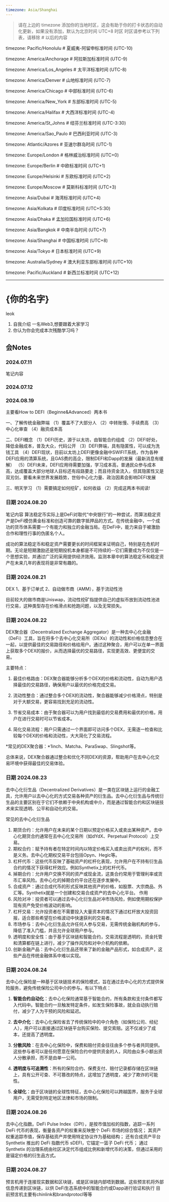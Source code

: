 ```yaml
---
timezone: Asia/Shanghai
---
```


> 请在上边的 timezone 添加你的当地时区，这会有助于你的打卡状态的自动化更新，如果没有添加，默认为北京时间 UTC+8 时区
> 时区请参考以下列表，请移除 # 以后的内容

timezone: Pacific/Honolulu # 夏威夷-阿留申标准时间 (UTC-10)

timezone: America/Anchorage # 阿拉斯加标准时间 (UTC-9)

timezone: America/Los_Angeles # 太平洋标准时间 (UTC-8)

timezone: America/Denver # 山地标准时间 (UTC-7)

timezone: America/Chicago # 中部标准时间 (UTC-6)

timezone: America/New_York # 东部标准时间 (UTC-5)

timezone: America/Halifax # 大西洋标准时间 (UTC-4)

timezone: America/St_Johns # 纽芬兰标准时间 (UTC-3:30)

timezone: America/Sao_Paulo # 巴西利亚时间 (UTC-3)

timezone: Atlantic/Azores # 亚速尔群岛时间 (UTC-1)

timezone: Europe/London # 格林威治标准时间 (UTC+0)

timezone: Europe/Berlin # 中欧标准时间 (UTC+1)

timezone: Europe/Helsinki # 东欧标准时间 (UTC+2)

timezone: Europe/Moscow # 莫斯科标准时间 (UTC+3)

timezone: Asia/Dubai # 海湾标准时间 (UTC+4)

timezone: Asia/Kolkata # 印度标准时间 (UTC+5:30)

timezone: Asia/Dhaka # 孟加拉国标准时间 (UTC+6)

timezone: Asia/Bangkok # 中南半岛时间 (UTC+7)

timezone: Asia/Shanghai # 中国标准时间 (UTC+8)

timezone: Asia/Tokyo # 日本标准时间 (UTC+9)

timezone: Australia/Sydney # 澳大利亚东部标准时间 (UTC+10)

timezone: Pacific/Auckland # 新西兰标准时间 (UTC+12)

---

# {你的名字}
leok
1. 自我介绍
一名Web3,想要跟着大家学习
2. 你认为你会完成本次残酷学习吗？

## 会Notes

<!-- Content_START -->

### 2024.07.11

笔记内容

### 2024.07.12

<!-- Content_END -->
### 2024.08.19
主要看How to DEFI（Beginne&Advanced）两本书

一、了解传统金融弊端
（1）覆盖不了大部分人
（2）中转账慢、手续费高
（3）中心化审查
（4）融资成本高

二、DEFI概念
（1）DEFI历史，源于以太坊，由智能合约组成
（2）DEFI好处，降低金融成本，普及大众，代码公开
（3）DEFI弊端，具有隐匿性，可以成为洗钱工具
（4）DEFI现状，目前以太坊上DEFI更像金融中SWIFIT系统，作为各种DEFI应用的清算系统，且GAS费的高企，限制DEFI和Dapp的发展（最新消息有缓解）
（5）DEFI未来，DEFI应用待需要加强，学习成本高，普通民众参与成本高，达成覆盖大部分地球人目标还有段路要走；而且待资金流入，但其隐匿性又是双刃剑，要看未来世界发展趋势，世俗中心化力量、政治因素会影响DEFI发展

三、明天学习
（1）需要搞定如何挖矿，如何收益
（2）完成这两本书阅读!

<!-- Content_END -->

<!-- Content_START -->
### 日期 2024.08.20
笔记内容
算法稳定币实际上是DeFi对取代“中央银行”的一种尝试，而算法稳定资产是DeFi模仿黄金标准和创造可靠的数字抵押品的方式。在传统金融中，一个成功的货币体系需要一个有能力和独立的金融当局。在DeFi中，能力来自于被激励合作和理性行事的伪匿名个人。

成功的算法稳定币和稳定资产需要更长的时间框架来证明自己，特别是在危机时期。无论是短期激励还是短期投机本身都是不可持续的--它们需要成为不仅仅是一个思想实验，并通过广泛的采用提供经济效用。监测本章中的算法稳定币和稳定资产在未来几年的表现将是非常有趣的。
<!-- Content_START -->

<!-- Content_START -->
### 日期 2024.08.21
DEX
1、基于订单式
2、自动做市商（AMM），基于流动性池

目前较大的做市商是Uniswap，流动性挖矿指提供自己的虚拟币放到流动性池进行交易，这种类型存在价格滑点和抢跑问题，以及无常损失。

<!-- Content_END -->


<!-- Content_START -->

### 日期 2024.08.22
DEX聚合器（Decentralized Exchange Aggregator）是一种去中心化金融（DeFi）工具，旨在将多个去中心化交易所（DEXs）的流动性和价格信息整合在一起，以提供最佳的交易路径和价格给用户。通过这种聚合，用户可以在单一界面上获取多个DEX的报价，从而选择最优的交易路径，实现更高效、更便宜的交易。

主要特点：

1. 最佳价格路由：DEX聚合器能够分析多个DEX的价格和流动性，自动为用户选择最佳的交易路径，确保用户以最优的价格完成交易。

2. 流动性整合：通过整合多个DEX的流动性，聚合器能够减少价格滑点，特别是对于大额交易，更容易找到充足的流动性。

3. 节省交易成本：由于聚合器可以为用户找到最低的交易费用和最优的价格，用户在进行交易时可以节省成本。

4. 简化交易流程：用户只需通过一个界面即可访问多个DEX，无需逐一检查和比较每个DEX的价格和流动性，大大简化了交易流程。

*常见的DEX聚合器：*1inch、Matcha、ParaSwap、Slingshot等。

总体来说，DEX聚合器通过整合和优化不同DEX的资源，帮助用户在去中心化交易环境中获得最佳的交易体验。

<!-- Content_END -->

<!-- Content_START -->

### 日期 2024.08.23
去中心化衍生品（Decentralized Derivatives）是一类在区块链上运行的金融工具，允许用户以去中心化的方式交易各种资产的衍生品。去中心化衍生品与传统衍生品的主要区别在于它们不依赖于中央机构或中介，而是通过智能合约和区块链技术来实现透明、公平和自动化的交易。

常见的去中心化衍生品

1. 期货合约：允许用户在未来的某个日期以预定价格买入或卖出某种资产。去中心化期货合约通常在去中心化交易所（如dYdX、Perpetual Protocol）上交易。
2. 期权合约：赋予持有者在特定时间内以特定价格买入或卖出资产的权利，而不是义务。去中心化期权交易平台包括Opyn、Hegic等。
3. 杠杆代币：这些代币反映了基础资产的杠杆化表现，允许用户在不持有衍生品合约的情况下获得杠杆效应。例如Synthetix上的杠杆代币。
4. 掉期合约：允许用户交换不同的资产或现金流，这类合约常用于管理利率或货币汇率风险。去中心化的掉期合约平台还在逐步发展中。
5. 合成资产：通过合成代币的形式反映其他资产的价格，如股票、大宗商品、外汇等。Synthetix就是一个创建和交易合成资产的去中心化平台。
作用
1. 风险对冲：投资者可以通过去中心化衍生品对冲市场风险，例如使用期权保护现有资产免受价格波动的影响。
2. 杠杆交易：允许投资者在不需要投入大量资本的情况下通过杠杆放大投资回报，适合那些希望在价格波动中快速获利的交易者。
3. 市场参与：去中心化衍生品允许任何人参与交易，无需传统金融机构的参与，降低了准入门槛，并且允许全球用户参与。
4. 透明度和安全性：由于基于区块链和智能合约，交易流程是透明的，资金托管和清算都在链上进行，减少了操作风险和对中介机构的依赖。
5. 创新金融产品：去中心化衍生品还带来了新的金融产品形式，如合成资产，这些产品在传统金融体系中难以实现。
   
<!-- Content_END -->

<!-- Content_START -->

### 日期 2024.08.24

去中心化保险是一种基于区块链技术的保险模式，旨在通过去中心化的方式提供保险服务，避免传统保险公司中介的参与。有以下特点：

1. **智能合约自动化**：去中心化保险通常基于智能合约，所有条款和支付条件都写入代码中。智能合约一旦触发特定条件，如发生保险事故，就会自动执行赔付，减少了人为干预的风险和延迟。

2. **去中介化**：去中心化保险省去了传统保险中的中介角色（如保险公司、经纪人），用户可以直接通过区块链平台购买保险、提交索赔。这不仅减少了成本，还提高了透明度。

3. **分散风险**：在去中心化保险中，保费和赔付资金往往由多个参与者共同提供。这些参与者可以是任何愿意在保险合约中提供资金的人，风险由众多小额出资人分散承担，而不是由单一公司。

4. **透明度与可追溯性**：所有的保险合约、保费支付、赔付记录都存储在区块链上，具有公开可查、不可篡改的特点，这增加了透明度，减少了欺诈的可能性。

5. **全球化**：由于区块链的全球性特征，去中心化保险可以跨越国界，服务于全球用户，无需受到特定地区法律和市场的限制。

<!-- Content_END -->

<!-- Content_START -->

### 日期 2024.08.26

去中心化指数。DeFi Pulse Index（DPI），是按市值加权的指数，追踪一系列 DeFi 代币的表现，衡量各资产的权重来反映整个 DeFi 市场的综合情况；
其资产权重追踪市值，保存基础资产并使用特定协议作为基础结构；
还有合成资产平台 Synthetix 推出的 DeFi 指数代币 sDEFI，它锚定一篮子 DeFi 代币；
通过 Synthetix 的治理系统由社区决定代币组成比例和新增代币的决策，但通过采用的是锚定价格的衍生品方式。

<!-- Content_END -->

<!-- Content_START -->

### 日期 2024.08.27

预言机用于连接现实数据和区块链，或是区块链内部唔到数据。这些预言机将外部信息传递到区块链，以供 DeFi生态系统中的智能合约或Dapp进行验证和执行
目前预言机主要有chinlink和brandprotocl等等

<!-- Content_END -->
